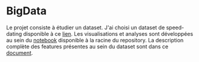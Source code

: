 # BigData

Le projet consiste à étudier un dataset. J'ai choisi un dataset de speed-dating disponible à ce [lien](https://www.kaggle.com/datasets/whenamancodes/speed-dating). Les visualisations et analyses sont développées au sein du [notebook](CHAUVEL_BENJAMIN.ipynb) disponible à la racine du repository. La description complète des features présentes au sein du dataset sont dans ce [document](Speed_Dating_Data_Key.doc).
